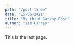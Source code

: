 ```yaml
---
path: "/post-three"
date: "15-06-2021"
title: "My third Gatsby Post"
author: "Jim Carrey"
---
```

This is the last page.

